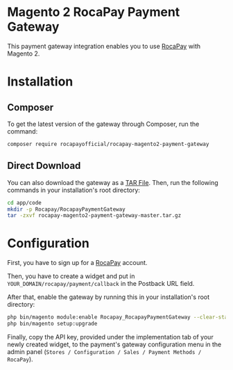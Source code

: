 # Magento 2 RocaPay Payment Gateway
This payment gateway integration enables you to use [RocaPay](https://rocapay.com/) with Magento 2.
# Installation
## Composer
To get the latest version of the gateway through Composer, run the command:
```bash
composer require rocapayofficial/rocapay-magento2-payment-gateway
```
## Direct Download
You can also download the gateway as a [TAR File](https://github.com/rocapayofficial/rocapay-magento2-payment-gateway/archive/master.tar.gz). Then, run the following commands in your installation's root directory:
```bash
cd app/code
mkdir -p Rocapay/RocapayPaymentGateway
tar -zxvf rocapay-magento2-payment-gateway-master.tar.gz
```
# Configuration
First, you have to sign up for a [RocaPay](https://rocapay.com/auth/register) account.

Then, you have to create a widget and put in `YOUR_DOMAIN/rocapay/payment/callback` in the Postback URL field.

 After that, enable the gateway by running this in your installation's root directory:
```bash
php bin/magento module:enable Rocapay_RocapayPaymentGateway --clear-static-content
php bin/magento setup:upgrade
```
Finally, copy the API key, provided under the implementation tab of your newly created widget, to the payment's gateway configuration menu in the admin panel (`Stores / Configuration / Sales / Payment Methods / RocaPay`). 
